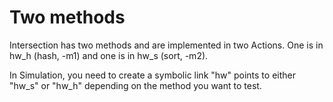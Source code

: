 # Two methods
Intersection has two methods and are implemented in two Actions. 
One is in hw_h (hash, -m1) and one is in hw_s (sort, -m2).

In Simulation, you need to create a symbolic link "hw" points to either "hw_s" or "hw_h"
depending on the method you want to test.
